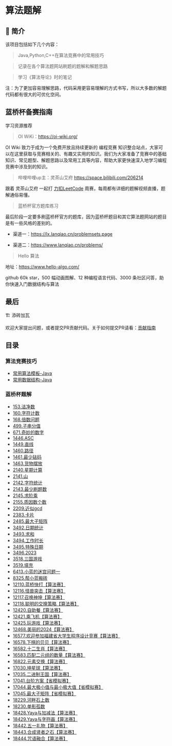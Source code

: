 # 算法题解

## 🚀 简介

该项目包括如下几个内容：

> Java,Python,C++在算法竞赛中的常用技巧

> 记录在各个算法题网站刷题的题解和解题思路

> 学习《算法导论》时的笔记

注：为了更加容易理解思路，代码采用更容易理解的方式书写，所以大多数的解题代码都有很大的可优化空间。

## 蓝桥杯备赛指南

学习资源推荐

> OI WiKi：https://oi-wiki.org/

OI Wiki 致力于成为一个免费开放且持续更新的 编程竞赛 知识整合站点，大家可以在这里获取与竞赛相关的、有趣又实用的知识。我们为大家准备了竞赛中的基础知识、常见题型、解题思路以及常用工具等内容，帮助大家更快速深入地学习编程竞赛中涉及到的知识。

> 哔哩哔哩up主：灵茶山艾府 https://space.bilibili.com/206214

跟着 灵茶山艾府 一起打 [力扣LeetCode](https://leetcode.cn/contest/) 周赛，每周都有详细的题解视频直播，题解通俗易懂。

> 蓝桥杯官方题库练习

最后阶段一定要多刷蓝桥杯官方的题库，因为蓝桥杯题目和其它算法题网站的题目是有一些风格的差别的。

* 渠道一：https://lx.lanqiao.cn/problemsets.page

* 渠道二：https://www.lanqiao.cn/problems/

> Hello 算法

地址：https://www.hello-algo.com/

github 60k star，500 幅动画图解、12 种编程语言代码、3000 条社区问答，助你快速入门数据结构与算法

## 最后

🏗️ 添砖加瓦

欢迎大家提出问题，或者提交PR贡献代码。关于如何提交PR请看：[贡献指南]()

## 目录

### 算法竞赛技巧
* [常用算法模板-Java](./Learn/竞赛技巧/Java/Java常用算法模板.md)
* [常用数据结构-Java](./Learn/竞赛技巧/Java/Java算法常用数据结构.md)

### 蓝桥杯题解
* [153.洁净数](./problems/蓝桥杯/153.洁净数.md)
* [160.字符计数](./problems/蓝桥杯/160.字符计数.md)
* [168.倍数问题](./problems/蓝桥杯/168.倍数问题.md)
* [499.子串分值](./problems/蓝桥杯/499.子串分值.md)
* [671.奇妙的数字](./problems/蓝桥杯/671.奇妙的数字.md)
* [1446.ASC](./problems/蓝桥杯/1446.ASC.md)
* [1449.直线](./problems/蓝桥杯/1449.直线.md)
* [1460.路径](./problems/蓝桥杯/1460.路径.md)
* [1461.最少砝码](./problems/蓝桥杯/1461.最少砝码.md)
* [1463.货物摆放](./problems/蓝桥杯/1463.货物摆放.md)
* [2140.星期计算](./problems/蓝桥杯/2140.星期计算.md)
* [2141.山](./problems/蓝桥杯/2141.山.md)
* [2142.字符统计](./problems/蓝桥杯/2142.字符统计.md)
* [2143.最少刷题数](./problems/蓝桥杯/2143.最少刷题数.md)
* [2145.求阶乘](./problems/蓝桥杯/2145.求阶乘.md)
* [2155.质因数个数](./problems/蓝桥杯/2155.质因数个数.md)
* [2209.近似gcd](./problems/蓝桥杯/2209.近似gcd.md)
* [2383.卡片](./problems/蓝桥杯/2383.卡片.md)
* [2485.最大子矩阵](./problems/蓝桥杯/2485.最大子矩阵.md)
* [3492.日期统计](./problems/蓝桥杯/3492.日期统计.md)
* [3493.求和](./problems/蓝桥杯/3493.求和.md)
* [3494.工作时长](./problems/蓝桥杯/3494.工作时长.md)
* [3495.特殊日期](./problems/蓝桥杯/3495.特殊日期.md)
* [3496.2023](./problems/蓝桥杯/3496.2023.md)
* [3518.三国游戏](./problems/蓝桥杯/3518.三国游戏.md)
* [3519.填充](./problems/蓝桥杯/3519.填充.md)
* [6413.小蓝的迷宫问题一](./problems/蓝桥杯/6413.小蓝的迷宫问题一.md)
* [8325.帮小蓝搬砖](./problems/蓝桥杯/8325.帮小蓝搬砖.md)
* [12110.蓝桥快打【算法赛】](./problems/蓝桥杯/12110.蓝桥快打【算法赛】.md)
* [12116.怪兽突击【算法赛】](./problems/蓝桥杯/12116.怪兽突击【算法赛】.md)
* [12117.召唤神坤【算法赛】](./problems/蓝桥杯/12117.召唤神坤【算法赛】.md)
* [12118.聪明的交换策略【算法赛】](./problems/蓝桥杯/12118.聪明的交换策略【算法赛】.md)
* [12420.自助餐【算法赛】](./problems/蓝桥杯/12420.自助餐【算法赛】.md)
* [12421.乘飞机【算法赛】](./problems/蓝桥杯/12421.乘飞机【算法赛】.md)
* [12425.玩游戏【算法赛】](./problems/蓝桥杯/12425.玩游戏【算法赛】.md)
* [12468.美丽的2024【算法赛】](./problems/蓝桥杯/12468.美丽的2024【算法赛】.md)
* [16577.欢迎参加福建省大学生程序设计竞赛【算法赛】](./problems/蓝桥杯/16577.欢迎参加福建省大学生程序设计竞赛【算法赛】.md)
* [16578.下棋的贝贝【算法赛】](./problems/蓝桥杯/16578.下棋的贝贝【算法赛】.md)
* [16582.十二生肖【算法赛】](./problems/蓝桥杯/16582.十二生肖【算法赛】.md)
* [16583.匹配二元组的数量【算法赛】](./problems/蓝桥杯/16583.匹配二元组的数量【算法赛】.md)
* [16822.元素交换【算法赛】](./problems/蓝桥杯/16822.元素交换【算法赛】.md)
* [17030.坤星球【算法赛】](./problems/蓝桥杯/17030.坤星球【算法赛】.md)
* [17035.二进制王国【算法赛】](./problems/蓝桥杯/17035.二进制王国【算法赛】)
* [17041.台阶方案【省模拟赛】](./problems/蓝桥杯/17041.台阶方案【省模拟赛】)
* [17044.最大极小值与最小极大值【省模拟赛】](./problems/蓝桥杯/17044.最大极小值与最小极大值【省模拟赛】)
* [17045.最大子矩阵【省模拟赛】](./problems/蓝桥杯/17045.最大子矩阵【省模拟赛】)
* [18229.河畔石上数](./problems/蓝桥杯/18229.河畔石上数)
* [18230.单影孤数](./problems/蓝桥杯/18230.单影孤数)
* [18428.Yaya与加减法【算法赛】](./problems/蓝桥杯/18428.Yaya与加减法【算法赛】)
* [18429.Yaya与字符画【算法赛】](./problems/蓝桥杯/18429.Yaya与字符画【算法赛】)
* [18442.五一礼物【算法赛】](./problems/蓝桥杯/18442.五一礼物【算法赛】)
* [18443.合成贤者之石【算法赛】](./problems/蓝桥杯/18443.合成贤者之石【算法赛】)
* [18444.咒语融合【算法赛】](./problems/蓝桥杯/18444.咒语融合【算法赛】)